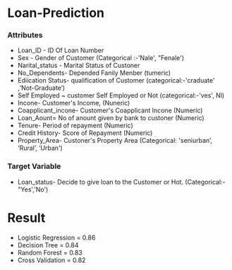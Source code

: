 # Loan-Prediction

 
### Attributes

* Loan_ID - ID Of Loan Number
* Sex - Gender of Customer (Categorical :-'Nale', "Fenale')
* Narital_status - Marital Status of Custoner
* No_Dependents- Depended Fanily Menber (tumeric)
* Ediication Status- qualification of Customer (categorical:-'craduate' ,‘Not-Graduate’)
* Self Employed ~ customer Self Employed or Not (categorical:-'ves', Nl)
* Incone- Customer's Income, (Nuneric)
* Coapplicant_incone- Customer's Coapplicant Incone (Numeric)
* Loan_Aount= No of anount given by bank to custoner (Numeric)
* Tenure- Period of repayment (Numeric)
* Credit History- Score of Repayment (Numeric)
* Property_Area- Custoner's Property Area (Categorical: 'seniurban’, ‘Rural’, ‘Urban')

### Target Variable
* Loan_status- Decide to give loan to the Customer or Hot. (Categorical:-"Yes','No')

# Result

* Logistic Regression = 0.86
* Decision Tree = 0.84
* Random Forest = 0.83
* Cross Validation = 0.82
  
